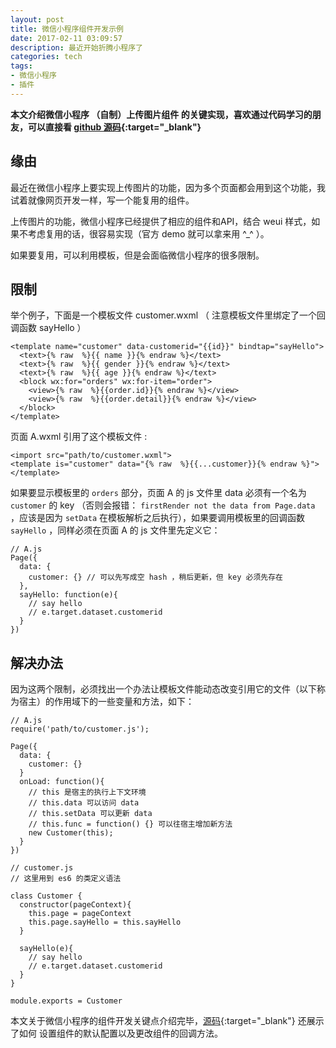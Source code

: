 ```yaml
---
layout: post
title: 微信小程序组件开发示例
date: 2017-02-11 03:09:57
description: 最近开始折腾小程序了
categories: tech
tags:
- 微信小程序
- 插件
---
```


**本文介绍微信小程序 （自制）上传图片组件 的关键实现，喜欢通过代码学习的朋友，可以直接看 [github 源码](https://github.com/yiyizym/wechat_mini_program_upload_img_module){:target="_blank"}**

## 缘由 

最近在微信小程序上要实现上传图片的功能，因为多个页面都会用到这个功能，我试着就像网页开发一样，写一个能复用的组件。

上传图片的功能，微信小程序已经提供了相应的组件和API，结合 weui 样式，如果不考虑复用的话，很容易实现（官方 demo 就可以拿来用 ^_^ ）。

如果要复用，可以利用模板，但是会面临微信小程序的很多限制。

## 限制 

举个例子，下面是一个模板文件 customer.wxml （ 注意模板文件里绑定了一个回调函数 sayHello ）

```
<template name="customer" data-customerid="{{id}}" bindtap="sayHello">
  <text>{% raw  %}{{ name }}{% endraw %}</text>
  <text>{% raw  %}{{ gender }}{% endraw %}</text>
  <text>{% raw  %}{{ age }}{% endraw %}</text>
  <block wx:for="orders" wx:for-item="order">
    <view>{% raw  %}{{order.id}}{% endraw %}</view>
    <view>{% raw  %}{{order.detail}}{% endraw %}</view>
  </block>
</template>
```

页面 A.wxml 引用了这个模板文件 :

```
<import src="path/to/customer.wxml">
<template is="customer" data="{% raw  %}{{...customer}}{% endraw %}"></template>
```

如果要显示模板里的 `orders` 部分，页面 A 的 js 文件里 data 必须有一个名为 `customer` 的 key （否则会报错： `firstRender not the data from Page.data` ，应该是因为 `setData` 在模板解析之后执行），如果要调用模板里的回调函数 `sayHello` ，同样必须在页面 A 的 js 文件里先定义它：

```
// A.js
Page({
  data: {
    customer: {} // 可以先写成空 hash ，稍后更新，但 key 必须先存在
  },
  sayHello: function(e){
    // say hello
    // e.target.dataset.customerid
  }
})
```

## 解决办法

因为这两个限制，必须找出一个办法让模板文件能动态改变引用它的文件（以下称为宿主）的作用域下的一些变量和方法，如下：

```
// A.js
require('path/to/customer.js');

Page({
  data: {
    customer: {}
  }
  onLoad: function(){
    // this 是宿主的执行上下文环境
    // this.data 可以访问 data
    // this.setData 可以更新 data
    // this.func = function() {} 可以往宿主增加新方法
    new Customer(this);
  }
})
```

```
// customer.js
// 这里用到 es6 的类定义语法

class Customer {
  constructor(pageContext){
    this.page = pageContext
    this.page.sayHello = this.sayHello
  }

  sayHello(e){
    // say hello
    // e.target.dataset.customerid
  }
}

module.exports = Customer

```

本文关于微信小程序的组件开发关键点介绍完毕，[源码](https://github.com/yiyizym/wechat_mini_program_upload_img_module){:target="_blank"} 还展示了如何 设置组件的默认配置以及更改组件的回调方法。